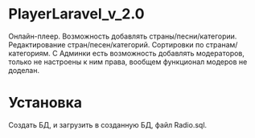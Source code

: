 # PlayerLaravel_v_2.0

Онлайн-плеер.
Возможность добавлять страны/песни/категории.
Редактирование стран/песен/категорий.
Сортировки по странам/категориям.
С Админки есть возможность добавлять модераторов, только не настроены к ним права, вообщем функционал модеров не доделан.

# Установка

Создать БД, и загрузить в созданную БД, файл Radio.sql.
